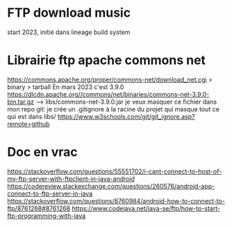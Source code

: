 # FTP download music

start 2023, initié dans lineage build system

# Librairie ftp apache commons net
https://commons.apache.org/proper/commons-net/download_net.cgi > binary > tarball
En mars 2023 c'est 3.9.0
https://dlcdn.apache.org//commons/net/binaries/commons-net-3.9.0-bin.tar.gz
--> libs/commons-net-3.9.0.jar
je veux masquer ce fichier dans mon repo git: 
	je crée un .gitignore à la racine du projet qui masque tout ce qui est dans libs/
	https://www.w3schools.com/git/git_ignore.asp?remote=github



# Doc en vrac
https://stackoverflow.com/questions/55551702/i-cant-connect-to-host-of-my-ftp-server-with-ftpclient-in-java-android
https://codereview.stackexchange.com/questions/260576/android-app-connect-to-ftp-server-in-java
https://stackoverflow.com/questions/8760984/android-how-to-connect-to-ftp/8761268#8761268
https://www.codejava.net/java-se/ftp/how-to-start-ftp-programming-with-java






